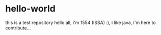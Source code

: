 # hello-world
this is a test repository
hello all, i'm 1554 (ISSA) :), i like java,
i'm here to contribute...
